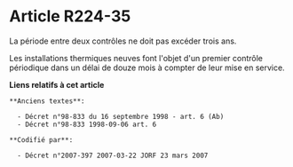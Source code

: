 # Article R224-35

La période entre deux contrôles ne doit pas excéder trois ans.

Les installations thermiques neuves font l'objet d'un premier contrôle périodique dans un délai de douze mois à compter de
leur mise en service.

**Liens relatifs à cet article**

	**Anciens textes**:

	  - Décret n°98-833 du 16 septembre 1998 - art. 6 (Ab)
	  - Décret n°98-833 1998-09-06 art. 6

	**Codifié par**:

	  - Décret n°2007-397 2007-03-22 JORF 23 mars 2007
